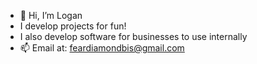 - 👋 Hi, I’m Logan
- I develop projects for fun!
- I also develop software for businesses to use internally
- 📫 Email at: feardiamondbis@gmail.com

<!---
FearDiamond/FearDiamond is a ✨ special ✨ repository because its `README.md` (this file) appears on your GitHub profile.
You can click the Preview link to take a look at your changes.
--->
